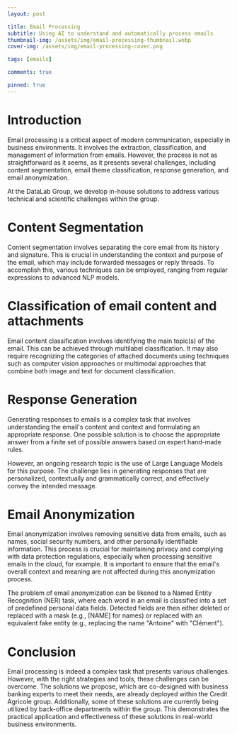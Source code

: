 ```yaml
---
layout: post

title: Email Processing
subtitle: Using AI to understand and automatically process emails
thumbnail-img: /assets/img/email-processing-thumbnail.webp
cover-img: /assets/img/email-processing-cover.png

tags: [emails]

comments: true

pinned: true
---
```



# Introduction
 
Email processing is a critical aspect of modern communication, especially in business environments. It involves the extraction, classification, and management of information from emails. However, the process is not as straightforward as it seems, as it presents several challenges, including content segmentation, email theme classification, response generation, and email anonymization.

At the DataLab Group, we develop in-house solutions to address various technical and scientific challenges within the group.

# Content Segmentation

Content segmentation involves separating the core email from its history and signature. This is crucial in understanding the context and purpose of the email, which may include forwarded messages or reply threads. To accomplish this, various techniques can be employed, ranging from regular expressions to advanced NLP models.


# Classification of email content and attachments

Email content classification involves identifying the main topic(s) of the email. This can be achieved through multilabel classification. It may also require recognizing the categories of attached documents using techniques such as computer vision approaches or multimodal approaches that combine both image and text for document classification.


# Response Generation

Generating responses to emails is a complex task that involves understanding the email's content and context and formulating an appropriate response. One possible solution is to choose the appropriate answer from a finite set of possible answers based on expert hand-made rules.

However, an ongoing research topic is the use of Large Language Models for this purpose. The challenge lies in generating responses that are personalized, contextually and grammatically correct, and effectively convey the intended message.


# Email Anonymization

Email anonymization involves removing sensitive data from emails, such as names, social security numbers, and other personally identifiable information. This process is crucial for maintaining privacy and complying with data protection regulations, especially when processing sensitive emails in the cloud, for example. It is important to ensure that the email's overall context and meaning are not affected during this anonymization process.
 
The problem of email anonymization can be likened to a Named Entity Recognition (NER) task, where each word in an email is classified into a set of predefined personal data fields. Detected fields are then either deleted or replaced with a mask (e.g., [NAME] for names) or replaced with an equivalent fake entity (e.g., replacing the name "Antoine" with "Clément").


# Conclusion

Email processing is indeed a complex task that presents various challenges. However, with the right strategies and tools, these challenges can be overcome. The solutions we propose, which are co-designed with business banking experts to meet their needs, are already deployed within the Credit Agricole group. Additionally, some of these solutions are currently being utilized by back-office departments within the group. This demonstrates the practical application and effectiveness of these solutions in real-world business environments.
